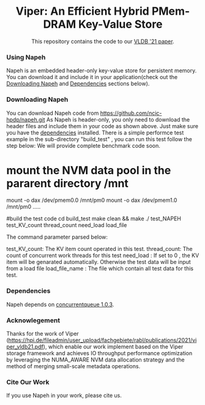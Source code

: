 <h1 align="center">Viper: An Efficient Hybrid PMem-DRAM Key-Value Store</h1>
<p align="center">This repository contains the code to our <a href="https://hpi.de/fileadmin/user_upload/fachgebiete/rabl/publications/2021/viper_vldb21.pdf"> VLDB '21 paper<a/>.<p/>

### Using Napeh

Napeh is an embedded header-only key-value store for persistent memory.
You can download it and include it in your application(check out the [Downloading Napeh](#downloading-Napeh) and [Dependencies](#dependencies) sections below).

### Downloading Napeh

You can download Napeh code from https://github.com/ncic-hpdp/napeh.git
As Napeh is header-only, you only need to download the header files and include them in your code as shown above.
Just make sure you have the [dependencies](#dependencies) installed.
There is a simple performce test example in the sub-directory "build_test" , you can run this test follow the step below:
We will provide complete benchmark code soon.

# mount the NVM data pool in the pararent directory /mnt

mount  -o dax /dev/pmem0.0 /mnt/pm0
mount  -o dax /dev/pmem1.0 /mnt/pm0
.....

#build the test code
cd build_test
make clean && make
./ test_NAPEH  test_KV_count    thread_count  need_load  load_file

The command parameter parsed below:

test_KV_count:  The KV item count operated in this test.
thread_count:  The count of concurrent work threads for this test 
need_load :  If set to 0 , the KV item will be genarated automatically. Otherwise  the test data will be input from a load file
load_file_name : The file which contain all test data for this test.      

### Dependencies

Napeh depends on [concurrentqueue 1.0.3](https://github.com/cameron314/concurrentqueue).

### Acknowlegement

Thanks for the work of Viper (https://hpi.de/fileadmin/user_upload/fachgebiete/rabl/publications/2021/viper_vldb21.pdf),
which enable our work implement based on the Viper storage framework and achieves IO throughput performance optimization 
by leveraging  the  NUMA_AWARE  NVM data allocation strategy  and the method of merging small-scale metadata operations.
﻿

### Cite Our Work

If you use Napeh  in your work, please cite us.

```

```
